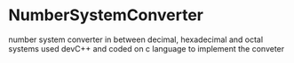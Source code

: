 # NumberSystemConverter
number system converter in between decimal, hexadecimal and octal systems
used devC++ and coded on c language to implement the conveter
